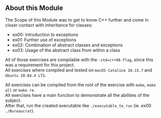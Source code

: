 ## About this Module
The Scope of this Module was to get to know C++ further and come in closer contact with inheritance for classes:
- ex00: Introduction to exceptions
- ex01: Further use of exceptions
- ex02: Combination of abstract classes and exceptions
- ex03: Usage of the abstract class from within a class


All of those exercises are compilable with the `-std=c++98-flag`, since this was a requirement for this project.<br>
All exercises where compiled and tested on `macOS Catalina 10.15.7` and `Ubuntu 20.04.4 LTS`.


All exercises can be compiled from the root of the exercise with `make`, `make all` or `make re`.<br>
All exercises have a main function to demonstrate all the abilities of the subject.<br>
After that, run the created executable like `./executable_to_run` (ie. ex00 `./Bureaucrat`).<br>

